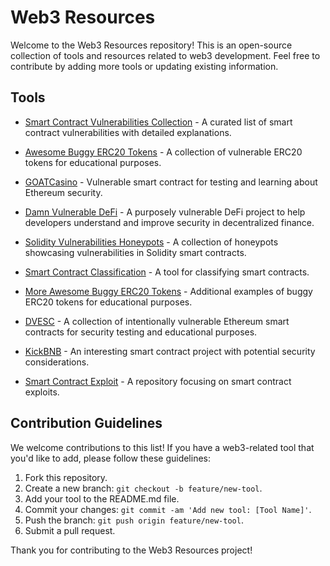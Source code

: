# Web3 Resources

Welcome to the Web3 Resources repository! This is an open-source collection of tools and resources related to web3 development. Feel free to contribute by adding more tools or updating existing information.

## Tools

* [Smart Contract Vulnerabilities Collection](https://github.com/kadenzipfel/smart-contract-vulnerabilities) - A curated list of smart contract vulnerabilities with detailed explanations.

* [Awesome Buggy ERC20 Tokens](https://github.com/sec-bit/awesome-buggy-erc20-tokens) - A collection of vulnerable ERC20 tokens for educational purposes.

* [GOATCasino](https://github.com/nccgroup/GOATCasino) - Vulnerable smart contract for testing and learning about Ethereum security.

* [Damn Vulnerable DeFi](https://github.com/OpenZeppelin/damn-vulnerable-defi) - A purposely vulnerable DeFi project to help developers understand and improve security in decentralized finance.

* [Solidity Vulnerabilities Honeypots](https://github.com/misterch0c/Solidlity-Vulnerable/tree/master/honeypots) - A collection of honeypots showcasing vulnerabilities in Solidity smart contracts.

* [Smart Contract Classification](https://github.com/smartdec/classification) - A tool for classifying smart contracts.

* [More Awesome Buggy ERC20 Tokens](https://github.com/sec-bit/awesome-buggy-erc20-tokens) - Additional examples of buggy ERC20 tokens for educational purposes.

* [DVESC](https://github.com/mixbytes/DVESC) - A collection of intentionally vulnerable Ethereum smart contracts for security testing and educational purposes.

* [KickBNB](https://github.com/nathan-149/KickBNB) - An interesting smart contract project with potential security considerations.

* [Smart Contract Exploit](https://github.com/aczire/smartcontract-exploit) - A repository focusing on smart contract exploits.

## Contribution Guidelines

We welcome contributions to this list! If you have a web3-related tool that you'd like to add, please follow these guidelines:

1. Fork this repository.
2. Create a new branch: `git checkout -b feature/new-tool`.
3. Add your tool to the README.md file.
4. Commit your changes: `git commit -am 'Add new tool: [Tool Name]'`.
5. Push the branch: `git push origin feature/new-tool`.
6. Submit a pull request.

Thank you for contributing to the Web3 Resources project!
